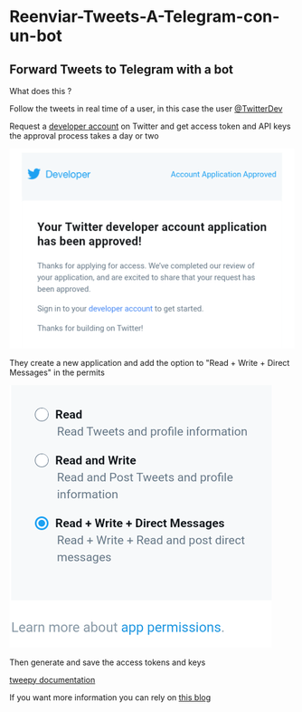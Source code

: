 # Reenviar-Tweets-A-Telegram-con-un-bot
## Forward Tweets to Telegram with a bot

What does this ? 

Follow the tweets in real time of a user, in this case the user [@TwitterDev](https://twitter.com/TwitterDev?s=09)



Request a [developer account]( https://developer.twitter.com/  ) on Twitter and get access token and API keys
the approval process takes a day or two

<img src="/image/20210730_011957.png"/>

They create a new application and add the option to "Read + Write + Direct Messages" in the permits

<img src="/image/20210729_135344.png"/>

Then generate and save the access tokens and keys

[tweepy documentation](https://docs.tweepy.org/en/latest/streaming.html?highlight=Stream#using-stream)

If you want more information you can rely on [this blog](https://platzi.com/blog/extraer-datos-twitter/)
